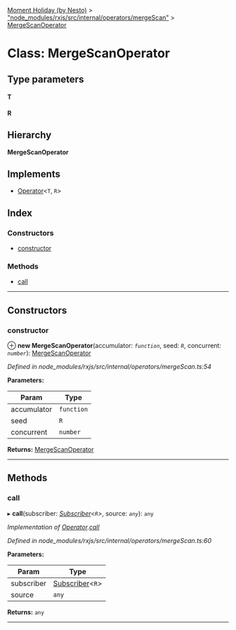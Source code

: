 [Moment Holiday (by Nesto)](../README.md) > ["node_modules/rxjs/src/internal/operators/mergeScan"](../modules/_node_modules_rxjs_src_internal_operators_mergescan_.md) > [MergeScanOperator](../classes/_node_modules_rxjs_src_internal_operators_mergescan_.mergescanoperator.md)

# Class: MergeScanOperator

## Type parameters
#### T 
#### R 
## Hierarchy

**MergeScanOperator**

## Implements

* [Operator](../interfaces/_node_modules_rxjs_src_internal_operator_.operator.md)<`T`, `R`>

## Index

### Constructors

* [constructor](_node_modules_rxjs_src_internal_operators_mergescan_.mergescanoperator.md#constructor)

### Methods

* [call](_node_modules_rxjs_src_internal_operators_mergescan_.mergescanoperator.md#call)

---

## Constructors

<a id="constructor"></a>

###  constructor

⊕ **new MergeScanOperator**(accumulator: *`function`*, seed: *`R`*, concurrent: *`number`*): [MergeScanOperator](_node_modules_rxjs_src_internal_operators_mergescan_.mergescanoperator.md)

*Defined in node_modules/rxjs/src/internal/operators/mergeScan.ts:54*

**Parameters:**

| Param | Type |
| ------ | ------ |
| accumulator | `function` |
| seed | `R` |
| concurrent | `number` |

**Returns:** [MergeScanOperator](_node_modules_rxjs_src_internal_operators_mergescan_.mergescanoperator.md)

___

## Methods

<a id="call"></a>

###  call

▸ **call**(subscriber: *[Subscriber](_node_modules_rxjs_src_internal_subscriber_.subscriber.md)<`R`>*, source: *`any`*): `any`

*Implementation of [Operator](../interfaces/_node_modules_rxjs_src_internal_operator_.operator.md).[call](../interfaces/_node_modules_rxjs_src_internal_operator_.operator.md#call)*

*Defined in node_modules/rxjs/src/internal/operators/mergeScan.ts:60*

**Parameters:**

| Param | Type |
| ------ | ------ |
| subscriber | [Subscriber](_node_modules_rxjs_src_internal_subscriber_.subscriber.md)<`R`> |
| source | `any` |

**Returns:** `any`

___

